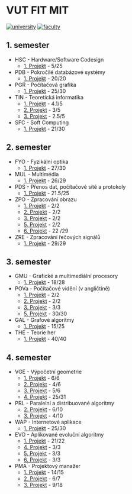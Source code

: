 # VUT FIT MIT
[![university](https://img.shields.io/badge/university-Brno%20University%20of%20Technology-red.svg)](https://www.vutbr.cz/en/)
[![faculty](https://img.shields.io/badge/faculty-Faculty%20of%20Information%20Technology-blue.svg)](http://www.fit.vutbr.cz/.en)
## 1. semester

* HSC - Hardware/Software Codesign
  * [1. Projekt](./1_semestr/HSC/Proj1) - 5/25
* PDB - Pokročilé databázové systémy
  * [1. Projekt](./1_semestr/PDB/Proj1) - 20/20
* PGR - Počítačová grafika
  * [1. Projekt](./1_semestr/PGR/Proj1) - 25/30
* TIN - Teoretická informatika
  * [1. Projekt](./1_semestr/TIN/Proj1) - 4.1/5
  * [2. Projekt](./1_semestr/TIN/Proj2) - 3/5
  * [3. Projekt](./1_semestr/TIN/Proj3) - 2.5/5
* SFC - Soft Computing
  * [1. Projekt](./1_semestr/SFC/Proj1) - 21/30

## 2. semester

* FYO - Fyzikální optika
  * [1. Projekt](./2_semestr/FYO/Proj1) - 27/30
* MUL - Multimédia
  * [1. Projekt](./2_semestr/MUL/Proj1) - 	26/29
* PDS - Přenos dat, počítačové sítě a protokoly	
  * [1. Projekt](./2_semestr/PDS/Proj1) - 21.5/25
* ZPO - Zpracování obrazu
  * [1. Projekt](./2_semestr/ZPO/Proj1) - 2/2
  * [2. Projekt](./2_semestr/ZPO/Proj2) - 2/2
  * [3. Projekt](./2_semestr/ZPO/Proj3) - 2/2
  * [5. Projekt](./2_semestr/ZPO/Proj5) - 2/2
  * [6. Projekt](./2_semestr/ZPO/Proj6) - 22	/29
* ZRE - Zpracování řečových signálů
  * [1. Projekt](./2_semestr/ZRE/Proj1) - 29/29

## 3. semester

* GMU - Grafické a multimediální procesory
  * [1. Projekt](./3_semestr/GMU/Proj1) - 18/28
* POVa - Počítačové vidění (v angličtině)
  * [1. Projekt](./3_semestr/POVa/Proj1) - 2/2
  * [2. Projekt](./3_semestr/POVa/Proj2) - 2/2
  * [3. Projekt](./3_semestr/POVa/Proj3) - 3/3
  * [5. Projekt](./3_semestr/POVa/Proj5) - 30/30
* GAL - Grafové algoritmy
  * [1. Projekt](./3_semestr/GAL/Proj1) - 15/25
* THE - Teorie her
  * [1. Projekt](./3_semestr/THE/Proj1) - 40/40
  
## 4. semester

* VGE - Výpočetní geometrie
  * [1. Projekt](./4_semestr/VGE/Proj1) - 6/6
  * [2. Projekt](./4_semestr/VGE/Proj2) - 4/6
  * [3. Projekt](./4_semestr/VGE/Proj3) - 5/6
  * [4. Projekt](./4_semestr/VGE/Proj4) - 25/31
* PRL - Paralelní a distribuované algoritmy
  * [2. Projekt](./4_semestr/PRL/Proj2) - 6/10
  * [3. Projekt](./4_semestr/PRL/Proj3) - 4/10
* WAP - Internetové aplikace
  * [1. Projekt](./4_semestr/WAP/Proj1) - 25/30
* EVO - Aplikované evoluční algoritmy
  * [1. Projekt](./4_semestr/EVO/Proj1) - 21/22
  * [4. Projekt](./4_semestr/EVO/Proj4) - 3/3
  * [5. Projekt](./4_semestr/EVO/Proj5) - 3/3
  * [6. Projekt](./4_semestr/EVO/Proj6) - 3/3
* PMA - Projektový manažer
  * [1. Projekt](./4_semestr/PMA/Proj1) - 14/15
  * [2. Projekt](./4_semestr/PMA/Proj2) - 6/7
  * [3. Projekt](./4_semestr/PMA/Proj3) - 9/18

